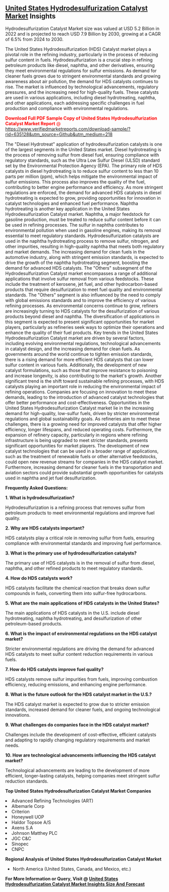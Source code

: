 <h2><a href="https://www.verifiedmarketreports.com/download-sample/?rid=635128&amp;utm_source=Github&amp;utm_medium=218" target="_blank">United States Hydrodesulfurization Catalyst Market</a> Insights</h2><p>Hydrodesulfurization Catalyst Market size was valued at USD 5.2 Billion in 2022 and is projected to reach USD 7.9 Billion by 2030, growing at a CAGR of 6.5% from 2024 to 2030.</p><p> <p>The United States Hydrodesulfurization (HDS) Catalyst market plays a pivotal role in the refining industry, particularly in the process of reducing sulfur content in fuels. Hydrodesulfurization is a crucial step in refining petroleum products like diesel, naphtha, and other derivatives, ensuring they meet environmental regulations for sulfur emissions. As demand for cleaner fuels grows due to stringent environmental standards and growing awareness about air pollution, the demand for HDS catalysts continues to rise. The market is influenced by technological advancements, regulatory pressures, and the increasing need for high-quality fuels. These catalysts are used in various applications, including diesel hydrotreating, naphtha, and other applications, each addressing specific challenges in fuel production and compliance with environmental regulations. <p><span class=""><span style="color: #ff0000;"><strong>Download Full PDF Sample Copy of United States Hydrodesulfurization Catalyst Market Report</strong> @ </span><a href="https://www.verifiedmarketreports.com/download-sample/?rid=635128&amp;utm_source=Github&amp;utm_medium=218" target="_blank">https://www.verifiedmarketreports.com/download-sample/?rid=635128&amp;utm_source=Github&amp;utm_medium=218</a></span></p> </p> <p>The "Diesel Hydrotreat" application of hydrodesulfurization catalysts is one of the largest segments in the United States market. Diesel hydrotreating is the process of removing sulfur from diesel fuel, ensuring compliance with regulatory standards, such as the Ultra Low Sulfur Diesel (ULSD) standard set by the Environmental Protection Agency (EPA). The primary role of HDS catalysts in diesel hydrotreating is to reduce sulfur content to less than 10 parts per million (ppm), which helps mitigate the environmental impact of sulfur emissions. This process also improves the quality of the fuel, contributing to better engine performance and efficiency. As more stringent regulations are enforced, the demand for advanced HDS catalysts in diesel hydrotreating is expected to grow, providing opportunities for innovation in catalyst technologies and enhanced fuel performance. Naphtha hydrotreating is another key application in the United States Hydrodesulfurization Catalyst market. Naphtha, a major feedstock for gasoline production, must be treated to reduce sulfur content before it can be used in refining processes. The sulfur in naphtha contributes to environmental pollution when used in gasoline engines, making its removal essential to meet regulatory standards. Hydrodesulfurization catalysts are used in the naphtha hydrotreating process to remove sulfur, nitrogen, and other impurities, resulting in high-quality naphtha that meets both regulatory and market demands. The increasing demand for clean fuels in the automotive industry, along with stringent emission standards, is expected to drive the growth of the naphtha hydrotreating segment, boosting the demand for advanced HDS catalysts. The "Others" subsegment of the Hydrodesulfurization Catalyst market encompasses a range of additional applications that involve sulfur removal from various feedstocks. These include the treatment of kerosene, jet fuel, and other hydrocarbon-based products that require desulfurization to meet fuel quality and environmental standards. The "Others" segment is also influenced by the need to comply with global emissions standards and to improve the efficiency of various refining processes. As environmental concerns continue to grow, refiners are increasingly turning to HDS catalysts for the desulfurization of various products beyond diesel and naphtha. The diversification of applications in this segment is expected to present significant opportunities for market players, particularly as refineries seek ways to optimize their operations and enhance the quality of their fuel products. Key trends in the United States Hydrodesulfurization Catalyst market are driven by several factors, including evolving environmental regulations, technological advancements in catalyst design, and the increasing demand for clean fuels. As governments around the world continue to tighten emission standards, there is a rising demand for more efficient HDS catalysts that can lower sulfur content in various fuels. Additionally, the development of new catalyst formulations, such as those that improve resistance to poisoning and increase longevity, is also contributing to the market's growth. Another significant trend is the shift toward sustainable refining processes, with HDS catalysts playing an important role in reducing the environmental impact of refining operations. Companies are focusing on innovation to meet these demands, leading to the introduction of advanced catalyst technologies that offer better performance and cost-effectiveness. Opportunities in the United States Hydrodesulfurization Catalyst market lie in the increasing demand for high-quality, low-sulfur fuels, driven by stricter environmental regulations and global sustainability goals. As refineries aim to meet these challenges, there is a growing need for improved catalysts that offer higher efficiency, longer lifespans, and reduced operating costs. Furthermore, the expansion of refinery capacity, particularly in regions where refining infrastructure is being upgraded to meet stricter standards, presents significant opportunities for market players. The development of new catalyst technologies that can be used in a broader range of applications, such as the treatment of renewable fuels or other alternative feedstocks, could open new revenue streams for companies in the HDS catalyst market. Furthermore, increasing demand for cleaner fuels in the transportation and aviation sectors could provide substantial growth opportunities for catalysts used in naphtha and jet fuel desulfurization. <p><b>Frequently Asked Questions:</b></p> <p><b>1. What is hydrodesulfurization?</b></p> <p>Hydrodesulfurization is a refining process that removes sulfur from petroleum products to meet environmental regulations and improve fuel quality.</p> <p><b>2. Why are HDS catalysts important?</b></p> <p>HDS catalysts play a critical role in removing sulfur from fuels, ensuring compliance with environmental standards and improving fuel performance.</p> <p><b>3. What is the primary use of hydrodesulfurization catalysts?</b></p> <p>The primary use of HDS catalysts is in the removal of sulfur from diesel, naphtha, and other refined products to meet regulatory standards.</p> <p><b>4. How do HDS catalysts work?</b></p> <p>HDS catalysts facilitate the chemical reaction that breaks down sulfur compounds in fuels, converting them into sulfur-free hydrocarbons.</p> <p><b>5. What are the main applications of HDS catalysts in the United States?</b></p> <p>The main applications of HDS catalysts in the U.S. include diesel hydrotreating, naphtha hydrotreating, and desulfurization of other petroleum-based products.</p> <p><b>6. What is the impact of environmental regulations on the HDS catalyst market?</b></p> <p>Stricter environmental regulations are driving the demand for advanced HDS catalysts to meet sulfur content reduction requirements in various fuels.</p> <p><b>7. How do HDS catalysts improve fuel quality?</b></p> <p>HDS catalysts remove sulfur impurities from fuels, improving combustion efficiency, reducing emissions, and enhancing engine performance.</p> <p><b>8. What is the future outlook for the HDS catalyst market in the U.S.?</b></p> <p>The HDS catalyst market is expected to grow due to stricter emission standards, increased demand for cleaner fuels, and ongoing technological innovations.</p> <p><b>9. What challenges do companies face in the HDS catalyst market?</b></p> <p>Challenges include the development of cost-effective, efficient catalysts and adapting to rapidly changing regulatory requirements and market needs.</p> <p><b>10. How are technological advancements influencing the HDS catalyst market?</b></p> <p>Technological advancements are leading to the development of more efficient, longer-lasting catalysts, helping companies meet stringent sulfur reduction standards.</p> </p><p><strong>Top United States Hydrodesulfurization Catalyst Market Companies</strong></p><div data-test-id=""><p><li>Advanced Refining Technologies (ART)</li><li> Albemarle Corp</li><li> Criterion</li><li> Honeywell UOP</li><li> Haldor Topsoe A/S</li><li> Axens S.A</li><li> Johnson Matthey PLC</li><li> JGC C&C</li><li> Sinopec</li><li> CNPC</li></p><div><strong>Regional Analysis of&nbsp;United States Hydrodesulfurization Catalyst Market</strong></div><ul><li dir="ltr"><p dir="ltr">North America&nbsp;(United States, Canada, and Mexico, etc.)</p></li></ul><p><strong>For More Information or Query, Visit @&nbsp;</strong><strong><a href="https://www.verifiedmarketreports.com/product/hydrodesulfurization-catalyst-market/?utm_source=Github&amp;utm_medium=218" target="_blank">United States Hydrodesulfurization Catalyst Market Insights Size And Forecast</a></strong></p></div>
